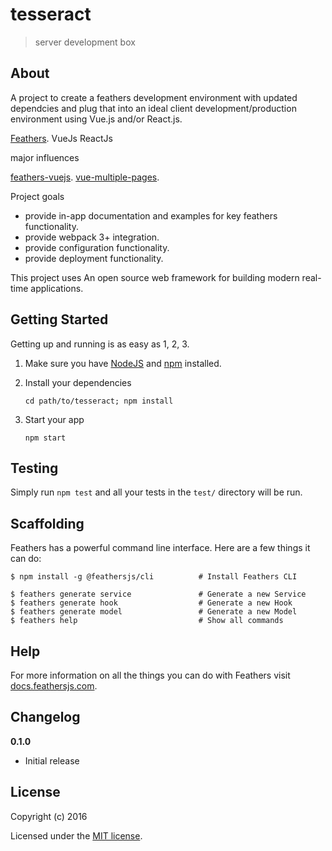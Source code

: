 # tesseract

> server development box

## About

A project to create a feathers development environment with updated dependcies and plug that into an ideal client development/production environment using Vue.js and/or React.js.

[Feathers](http://feathersjs.com).
VueJs
ReactJs

major influences

[feathers-vuejs](https://github.com/lewebsimple/feathers-vuejs).
[vue-multiple-pages](https://github.com/Plortinus/vue-multiple-pages).

Project goals

- provide in-app documentation and examples for key feathers functionality.
- provide webpack 3+ integration.
- provide configuration functionality.
- provide deployment functionality.



This project uses  An open source web framework for building modern real-time applications.

## Getting Started

Getting up and running is as easy as 1, 2, 3.

1. Make sure you have [NodeJS](https://nodejs.org/) and [npm](https://www.npmjs.com/) installed.
2. Install your dependencies

    ```
    cd path/to/tesseract; npm install
    ```

3. Start your app

    ```
    npm start
    ```

## Testing

Simply run `npm test` and all your tests in the `test/` directory will be run.

## Scaffolding

Feathers has a powerful command line interface. Here are a few things it can do:

```
$ npm install -g @feathersjs/cli          # Install Feathers CLI

$ feathers generate service               # Generate a new Service
$ feathers generate hook                  # Generate a new Hook
$ feathers generate model                 # Generate a new Model
$ feathers help                           # Show all commands
```

## Help

For more information on all the things you can do with Feathers visit [docs.feathersjs.com](http://docs.feathersjs.com).

## Changelog

__0.1.0__

- Initial release

## License

Copyright (c) 2016

Licensed under the [MIT license](LICENSE).
